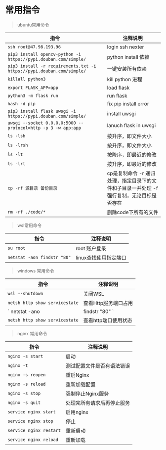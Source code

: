 # 常用指令

> ubuntu常用命令

指令 | 注释说明
---|---
`ssh root@47.98.193.96` | login ssh nexter
`pip3 install opencv-python -i https://pypi.douban.com/simple/` | python install 依赖
`pip3 install -r requirements.txt -i https://pypi.douban.com/simple/`| 一键安装所有依赖
`killall python3`| kill python 进程
`export FLASK_APP=app`|  load flask
`python3 -m flask run` | run flask
`hash -d pip`| fix pip install error
`pip3 install flask uwsgi -i https://pypi.douban.com/simple/` | install uwsgi
`uwsgi --socket 0.0.0.0:5000 --protocol=http -p 3 -w app:app` | lanuch flask in uwsgi
`ls -lsh`| 按升序，即文件大小
`ls -lrsh`| 按升序，即文件大小
`ls -lt`| 按降序，即最近的修改
`ls -lrt`| 按升序，即最近的修改
`cp -rf 源目录 备份目录` | cp是复制命令 -r 递归处理，指定目录下的文件和子目录一并处理 -f 强行复制，无论目标是否存在
`rm -rf ./code/*` | 删除code下所有的文件

> wsl常用命令

 指令 | 注释说明
---|---
`su root` | root 账户登录
`netstat -aon findstr "80"` | linux查找使用指定端口

> windows 常用命令

 指令 | 注释说明
---|---
`wsl --shutdown` | 关闭WSL  
`netsh http show servicestate`| 查看Http服务端口占用
` netstat -ano|findstr "80" ` | cmd 查看置顶端口
`netsh http show servicestate` | 查看http端口使用状态
> nginx 常用命令

指令 | 注释说明
---|---
`nginx -s start` | 启动
`nginx -t` | 测试配置文件是否有语法错误
`nginx -s reopen` | 重启Nginx
`nginx -s reload` | 重新加载配置
`nginx -s stop`   |强制停止Nginx服务
`nginx -s quit` |处理完所有请求后再停止服务
`service nginx start` | 启用nginx
`service nginx stop` | 停止
`service nginx restart` | 重新启动
`service nginx reload` | 重新加载
